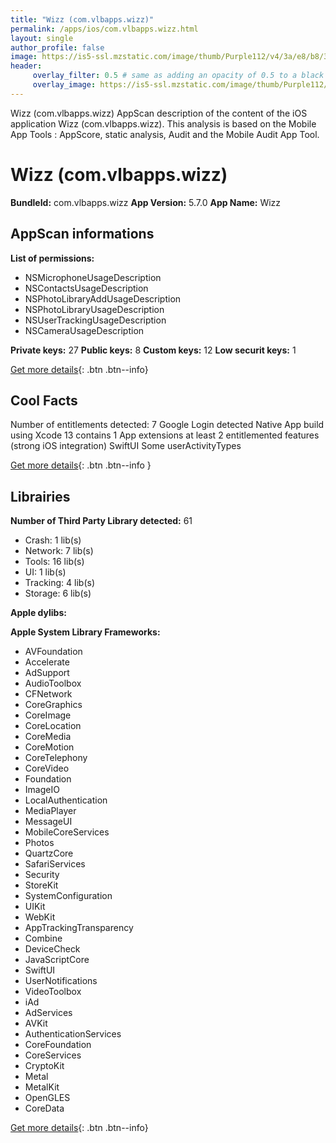 ```yaml
---
title: "Wizz (com.vlbapps.wizz)"
permalink: /apps/ios/com.vlbapps.wizz.html
layout: single
author_profile: false
image: https://is5-ssl.mzstatic.com/image/thumb/Purple112/v4/3a/e8/b8/3ae8b891-1195-9420-bd3e-54fa4c25e5e1/AppIcon-0-1x_U007emarketing-0-5-0-85-220.png/512x512bb.jpg
header: 
     overlay_filter: 0.5 # same as adding an opacity of 0.5 to a black background
     overlay_image: https://is5-ssl.mzstatic.com/image/thumb/Purple112/v4/3a/e8/b8/3ae8b891-1195-9420-bd3e-54fa4c25e5e1/AppIcon-0-1x_U007emarketing-0-5-0-85-220.png/512x512bb.jpg
---
```

Wizz (com.vlbapps.wizz) AppScan description of the content of the iOS application Wizz (com.vlbapps.wizz). This analysis is based on the Mobile App Tools : AppScore, static analysis, Audit and the Mobile Audit App Tool.

# Wizz (com.vlbapps.wizz)

**BundleId:** com.vlbapps.wizz
**App Version:** 5.7.0
**App Name:** Wizz


## AppScan informations 

**List of permissions:** 
- NSMicrophoneUsageDescription
- NSContactsUsageDescription
- NSPhotoLibraryAddUsageDescription
- NSPhotoLibraryUsageDescription
- NSUserTrackingUsageDescription
- NSCameraUsageDescription
  
  
**Private keys:** 27
**Public keys:** 8
**Custom keys:** 12
**Low securit keys:** 1
  
[Get more details](/pricing.html){: .btn .btn--info}

## Cool Facts

Number of entitlements detected: 7
Google Login detected
Native App
build using Xcode 13
contains 1 App extensions
at least 2 entitlemented features (strong iOS integration)
SwiftUI
Some userActivityTypes
  
[Get more details](/pricing.html){: .btn .btn--info }

## Librairies 
**Number of Third Party Library detected:** 61
- Crash: 1 lib(s)
- Network: 7 lib(s)
- Tools: 16 lib(s)
- UI: 1 lib(s)
- Tracking: 4 lib(s)
- Storage: 6 lib(s)


**Apple dylibs:**


**Apple System Library Frameworks:**
- AVFoundation
- Accelerate
- AdSupport
- AudioToolbox
- CFNetwork
- CoreGraphics
- CoreImage
- CoreLocation
- CoreMedia
- CoreMotion
- CoreTelephony
- CoreVideo
- Foundation
- ImageIO
- LocalAuthentication
- MediaPlayer
- MessageUI
- MobileCoreServices
- Photos
- QuartzCore
- SafariServices
- Security
- StoreKit
- SystemConfiguration
- UIKit
- WebKit
- AppTrackingTransparency
- Combine
- DeviceCheck
- JavaScriptCore
- SwiftUI
- UserNotifications
- VideoToolbox
- iAd
- AdServices
- AVKit
- AuthenticationServices
- CoreFoundation
- CoreServices
- CryptoKit
- Metal
- MetalKit
- OpenGLES
- CoreData


  
[Get more details](/pricing.html){: .btn .btn--info}

